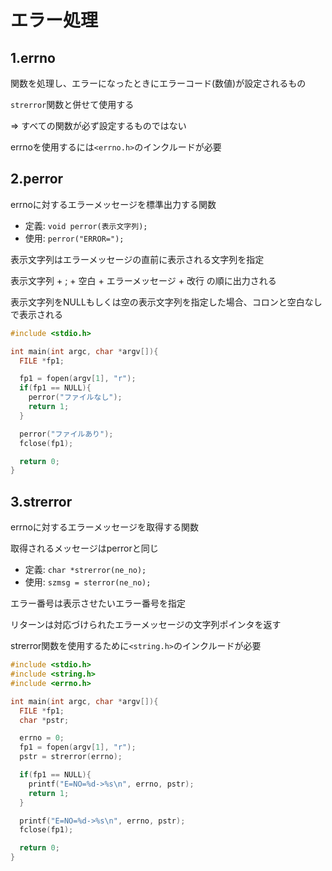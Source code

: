 # エラー処理

## 1.errno
関数を処理し、エラーになったときにエラーコード(数値)が設定されるもの

`strerror`関数と併せて使用する

=> すべての関数が必ず設定するものではない

errnoを使用するには`<errno.h>`のインクルードが必要

## 2.perror
errnoに対するエラーメッセージを標準出力する関数

- 定義: `void perror(表示文字列);`
- 使用: `perror("ERROR=");`

表示文字列はエラーメッセージの直前に表示される文字列を指定

表示文字列 + ; + 空白 + エラーメッセージ + 改行 の順に出力される

表示文字列をNULLもしくは空の表示文字列を指定した場合、コロンと空白なしで表示される

```c
#include <stdio.h>

int main(int argc, char *argv[]){
  FILE *fp1;

  fp1 = fopen(argv[1], "r");
  if(fp1 == NULL){
    perror("ファイルなし");
    return 1;
  }

  perror("ファイルあり");
  fclose(fp1);

  return 0;
}
```

## 3.strerror
errnoに対するエラーメッセージを取得する関数

取得されるメッセージはperrorと同じ

- 定義: `char *strerror(ne_no);`
- 使用: `szmsg = sterror(ne_no);`

エラー番号は表示させたいエラー番号を指定

リターンは対応づけられたエラーメッセージの文字列ポインタを返す

strerror関数を使用するために`<string.h>`のインクルードが必要

```c
#include <stdio.h>
#include <string.h>
#include <errno.h>

int main(int argc, char *argv[]){
  FILE *fp1;
  char *pstr;

  errno = 0;
  fp1 = fopen(argv[1], "r");
  pstr = strerror(errno);

  if(fp1 == NULL){
    printf("E=NO=%d->%s\n", errno, pstr);
    return 1;
  }

  printf("E=NO=%d->%s\n", errno, pstr);
  fclose(fp1);

  return 0;
}
```

